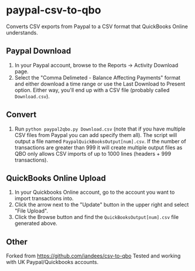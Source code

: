 paypal-csv-to-qbo
=================

Converts CSV exports from Paypal to a CSV format that QuickBooks Online understands.

Paypal Download
---------------

1. In your Paypal account, browse to the Reports → Activity Download page.
2. Select the "Comma Delimeted - Balance Affecting Payments" format and either download a time range or use the Last Download to Present option. Either way, you'll end up with a CSV file (probably called `Download.csv`).

Convert
-------

1. Run `python paypal2qbo.py Download.csv` (note that if you have multiple CSV files from Paypal you can add specify them all). The script will output a file named `PaypalQuickBooksOutput[num].csv`. If the number of transactions are greater than 999 it will create multiple output files as QBO only allows CSV imports of up to 1000 lines (headers + 999 transactions).

QuickBooks Online Upload
------------------------

1. In your Quickbooks Online account, go to the account you want to import transactions into.
2. Click the arrow next to the "Update" button in the upper right and select "File Upload".
3. Click the Browse button and find the `QuickBooksOutput[num].csv` file generated above.

Other
-----

Forked from https://github.com/iandees/csv-to-qbo
Tested and working with UK Paypal/Quickbooks accounts.